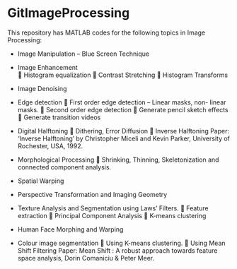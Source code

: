 GitImageProcessing
==================
This repository has MATLAB codes for the following topics in Image Processing:

- Image Manipulation – Blue Screen Technique

- Image Enhancement  
 Histogram equalization
 Contrast Stretching
 Histogram Transforms 
- Image Denoising
- Edge detection 
 First order edge detection – Linear masks, non- linear masks.
 Second order edge detection
 Generate pencil sketch effects
 Generate transition videos 

- Digital Halftoning
 Dithering, Error Diffusion
 Inverse Halftoning 
Paper: ‘Inverse Halftoning’ by Christopher Miceli and Kevin Parker, University of
Rochester, USA, 1992. 

- Morphological Processing
 Shrinking, Thinning, Skeletonization and connected component analysis. 
- Spatial Warping
- Perspective Transformation and Imaging Geometry
- Texture Analysis and Segmentation using Laws’ Filters.
 Feature extraction
 Principal Component Analysis
 K-means clustering 

- Human Face Morphing and Warping

- Colour image segmentation 
 Using K-means clustering.
 Using Mean Shift Filtering 
Paper: Mean Shift : A robust approach towards feature space analysis, Dorin
Comaniciu & Peter Meer.
  


